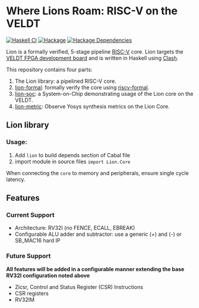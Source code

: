 # Where Lions Roam: RISC-V on the VELDT

[![Haskell CI](https://github.com/standardsemiconductor/lion/actions/workflows/haskell.yml/badge.svg?branch=main)](https://github.com/standardsemiconductor/lion/actions/workflows/haskell.yml)
[![Hackage][hackage-badge]][hackage]
[![Hackage Dependencies][hackage-deps-badge]][hackage-deps]

Lion is a formally verified, 5-stage pipeline [RISC-V](https://riscv.org) core. Lion targets the [VELDT FPGA development board](https://standardsemiconductor.com) and is written in Haskell using [Clash](https://clash-lang.org).

This repository contains four parts:
  1. The Lion library: a pipelined RISC-V core.
  2. [lion-formal](https://github.com/standardsemiconductor/lion/tree/main/lion-formal): formally verify the core using [riscv-formal](https://github.com/standardsemiconductor/riscv-formal/tree/lion).
  3. [lion-soc](https://github.com/standardsemiconductor/lion/tree/main/lion-soc): a System-on-Chip demonstrating usage of the Lion core on the VELDT.
  4. [lion-metric](https://github.com/standardsemiconductor/lion/tree/main/lion-metric): Observe Yosys synthesis metrics on the Lion Core.

## Lion library
### Usage:
1. Add `lion` to build depends section of Cabal file
2. import module in source files `import Lion.Core`

When connecting the `core` to memory and peripherals, ensure single cycle latency.

## Features
### Current Support
* Architecture: RV32I (no FENCE, ECALL, EBREAK)
* Configurable ALU adder and subtractor: use a generic (+) and (-) or SB_MAC16 hard IP

### Future Support 
**All features will be added in a configurable manner extending the base RV32I configuration noted above**
* Zicsr, Control and Status Register (CSR) Instructions
* CSR registers
* RV32IM

[hackage]:            <https://hackage.haskell.org/package/lion>
[hackage-badge]:      <https://img.shields.io/hackage/v/lion.svg?color=success>
[hackage-deps-badge]: <https://img.shields.io/hackage-deps/v/lion.svg>
[hackage-deps]:       <http://packdeps.haskellers.com/feed?needle=lion>
